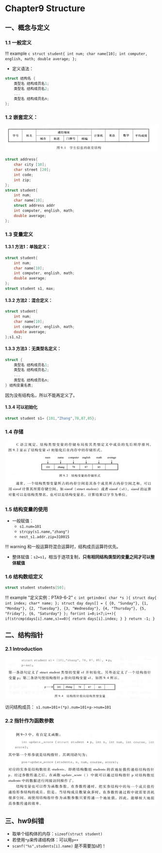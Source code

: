 # Chapter9 Structure
## 一、概念与定义
### 1.1 一般定义

!!! example
    ```c
    struct student{
        int num;
        char name[10];
        int computer, english, math;
        double average;
    };
    ```

- 定义语法：  
```c
struct 结构名 {
    类型名 结构成员名1;
    类型名 结构成员名2;
    ...
    类型名 结构成员名n;
};
```
### 1.2 嵌套定义：
![alt text](image.png)
```c
struct address{
    char city [10];
    char street [20];
    int code;
    int zip;
};
struct student{
    int num;
    char name[10];
    struct address addr
    int computer, english, math;
    double average;
};
```
### 1.3 变量定义
#### 1.3.1 方法1：单独定义：
```c
struct student{
    int num;
    char name[10];
    int computer, english, math;
    double average;
};
struct student s1, max;
```

#### 1.3.2 方法2：混合定义：
```c
struct student{
    int num;
    char name[10];
    int computer, english, math;
    double average;
};s1,s2;
```

#### 1.3.3 方法3：无类型名定义：
```c
struct {
    类型名 结构成员名1;
    类型名 结构成员名2;
    ...
    类型名 结构成员名n;
} 结构变量名表;
```
因为没有结构名，所以不能再定义了。

#### 1.3.4 可以初始化
```c
struct student s1= {101,"Zhang",78,87,85};
```

### 1.4 存储
![alt text](image-1.png)

### 1.5 结构变量的使用
- 一般赋值：
  - `s1.num=101`
  - `strcpy(s1.name,"zhang")`
  - `nest_s1.addr.zip=310015`

!!! warning
    和一般运算符混合运算时，结构成员运算符优先。

- 整体赋值：`s2=s1`，相当于逐项复制，**只有相同结构类型的变量之间才可以整体赋值**

### 1.6 结构数组定义
```c
struct student students[50];
```
!!! example "定义实例：PTA9-6-2"
    ```c
    int getindex( char *s ){
        struct day{
            int index;
            char* name;
        };
    struct day days[] = {
        {0, "Sunday"},
        {1, "Monday"},
        {2, "Tuesday"},
        {3, "Wednesday"},
        {4, "Thursday"},
        {5, "Friday"},
        {6, "Saturday"}
        };
        for(int i=0;i<7;i++){
            if(strcmp(days[i].name,s)==0){
                return days[i].index;
            }
        }
        return -1;
    }
    ```

## 二、结构指针

### 2.1 Introduction

![alt text](image-2.png)

访问结构成员：
`s1.num=101`=`(*p).num=101`=`p->num=101`

### 2.2 指针作为函数参数

![alt text](image-3.png)

## 三、hw9纠错
- 取单个结构体的内存：`sizeof(struct student)`  
- 若使用`*p`来传递结构体：可以用`p++`  
- `scanf("%s",students[i].name)` 是不需要加`&`的！  